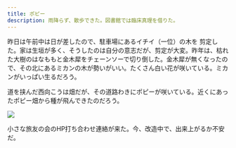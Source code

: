 ```yaml
---
title: ポピー
description: 雨降らず、散歩できた。図書館では臨床真理を借りた。
---
```


昨日は午前中は日が差したので、駐車場にあるイチイ（一位）の木を
剪定した。家は生垣が多く、そうしたのは自分の意志だが、剪定が大変。昨年は、枯れた大樹のはなももと金木犀をチェーンソーで切り倒した。金木犀が無くなったので、その北にあるミカンの木が勢いがいい。たくさん白い花が咲いている。ミカンがいっぱい生るだろう。

道を挟んだ西向こうは畑だが、その道路わきにポピーが咲いている。近くにあったポピー畑から種が飛んできたのだろう。

![](/img/2022-05-12.jpg)

小さな旅友の会のHP打ち合わせ連絡が来た。今、改造中で、出来上がるか不安だ。
